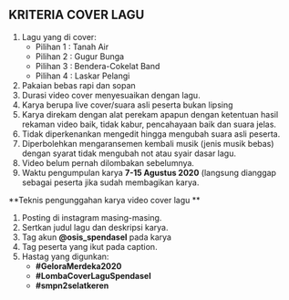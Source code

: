 ## KRITERIA COVER LAGU

1. Lagu yang di cover:
    - Pilihan 1 : Tanah Air 
    - Pilihan 2 : Gugur Bunga
    - Pilihan 3 : Bendera-Cokelat Band
    - Pilihan 4 : Laskar Pelangi 
2. Pakaian bebas rapi dan sopan 
3. Durasi video cover menyesuaikan dengan lagu.
4. Karya berupa live cover/suara asli peserta bukan lipsing
5. Karya direkam dengan alat  perekam apapun dengan ketentuan hasil rekaman video baik, tidak kabur, pencahayaan baik dan suara jelas.
6. Tidak diperkenankan mengedit hingga mengubah suara asli peserta.
7. Diperbolehkan mengaransemen kembali musik (jenis musik bebas) dengan syarat tidak mengubah not atau syair dasar lagu.
8. Video belum pernah dilombakan sebelumnya.
9. Waktu pengumpulan karya **7-15 Agustus 2020** (langsung dianggap sebagai peserta jika sudah membagikan karya.

 **Teknis pengunggahan karya video cover lagu **
 
1. Posting di instagram masing-masing.
1. Sertkan judul lagu dan deskripsi karya.
2. Tag akun **@osis_spendasel** pada karya
4. Tag peserta yang ikut pada caption.
5. Hastag yang digunkan:
    - **#GeloraMerdeka2020** 
    - **#LombaCoverLaguSpendasel**
    - **#smpn2selatkeren**
